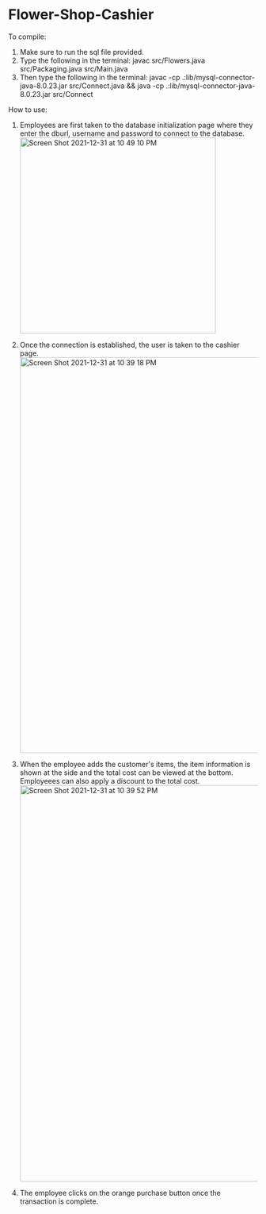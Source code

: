 # Flower-Shop-Cashier
To compile: 
1. Make sure to run the sql file provided.
2. Type the following in the terminal:
     javac src/Flowers.java src/Packaging.java src/Main.java
3. Then type the following in the terminal:
     javac -cp .:lib/mysql-connector-java-8.0.23.jar src/Connect.java && java -cp .:lib/mysql-connector-java-8.0.23.jar src/Connect    

How to use:
1. Employees are first taken to the database initialization page where they enter the dburl, username and password to connect to the database. 
   <img width="395" alt="Screen Shot 2021-12-31 at 10 49 10 PM" src="https://user-images.githubusercontent.com/32075424/147844802-3f018412-fcd0-4264-89e2-166adbe7f795.png">

2. Once the connection is established, the user is taken to the cashier page.
   <img width="797" alt="Screen Shot 2021-12-31 at 10 39 18 PM" src="https://user-images.githubusercontent.com/32075424/147844663-e2a74e5c-cd92-4068-b31c-3399c8d25929.png">

3. When the employee adds the customer's items, the item information is shown at the side and the total cost can be viewed at the bottom. Employeees can also apply a discount to the total cost.
   <img width="799" alt="Screen Shot 2021-12-31 at 10 39 52 PM" src="https://user-images.githubusercontent.com/32075424/147844670-8d2bfc98-17d5-495b-949a-066da4c40f58.png">
     
4. The employee clicks on the orange purchase button once the transaction is complete.
